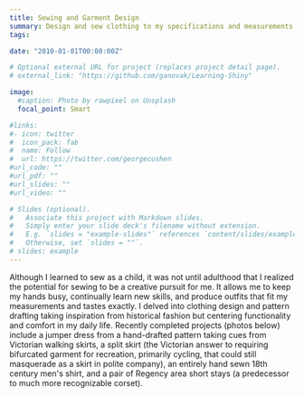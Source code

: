 ```yaml
---
title: Sewing and Garment Design
summary: Design and sew clothing to my specifications and measurements as well as alter and repair existing garments
tags:

date: "2010-01-01T00:00:00Z"

# Optional external URL for project (replaces project detail page).
# external_link: "https://github.com/ganovak/Learning-Shiny"

image:
  #caption: Photo by rawpixel on Unsplash
  focal_point: Smart

#links:
#- icon: twitter
#  icon_pack: fab
#  name: Follow
#  url: https://twitter.com/georgecushen
#url_code: ""
#url_pdf: ""
#url_slides: ""
#url_video: ""

# Slides (optional).
#   Associate this project with Markdown slides.
#   Simply enter your slide deck's filename without extension.
#   E.g. `slides = "example-slides"` references `content/slides/example-slides.md`.
#   Otherwise, set `slides = ""`.
# slides: example
---
```


Although I learned to sew as a child, it was not until adulthood that I realized the potential for sewing to be a creative pursuit for me. It allows me to keep my hands busy, continually learn new skills, and produce outfits that fit my measurements and tastes exactly. I delved into clothing design and pattern drafting taking inspiration from historical fashion but centering functionality and comfort in my daily life. Recently completed projects (photos below) include a jumper dress from a hand-drafted pattern taking cues from Victorian walking skirts, a split skirt (the Victorian answer to requiring bifurcated garment for recreation, primarily cycling, that could still masquerade as a skirt in polite company), an entirely hand sewn 18th century men's shirt, and a pair of Regency area short stays (a predecessor to much more recognizable corset). 
